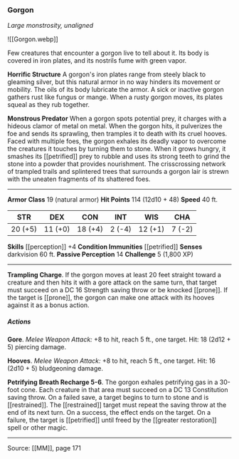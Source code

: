 ### Gorgon
_Large monstrosity, unaligned_

![[Gorgon.webp]]

Few creatures that encounter a gorgon live to tell about it. Its body is covered in iron plates, and its nostrils fume with green vapor.

**Horrific Structure** A gorgon's iron plates range from steely black to gleaming silver, but this natural armor in no way hinders its movement or mobility. The oils of its body lubricate the armor. A sick or inactive gorgon gathers rust like fungus or mange. When a rusty gorgon moves, its plates squeal as they rub together.


**Monstrous Predator** When a gorgon spots potential prey, it charges with a hideous clamor of metal on metal. When the gorgon hits, it pulverizes the foe and sends its sprawling, then tramples it to death with its cruel hooves. Faced with multiple foes, the gorgon exhales its deadly vapor to overcome the creatures it touches by turning them to stone. When it grows hungry, it smashes its [[petrified]] prey to rubble and uses its strong teeth to grind the stone into a powder that provides nourishment. The crisscrossing network of trampled trails and splintered trees that surrounds a gorgon lair is strewn with the uneaten fragments of its shattered foes.






---

**Armor Class** 19 (natural armor)
**Hit Points** 114 (12d10 + 48)
**Speed** 40 ft.

| STR     | DEX     | CON     | INT     | WIS     | CHA     |
|---------|---------|---------|---------|---------|---------|
| 20 (+5) | 11 (+0) | 18 (+4) | 2 (-4) | 12 (+1) | 7 (-2) |

**Skills** [[perception]] +4
**Condition Immunities** [[petrified]]
**Senses** darkvision 60 ft.
**Passive Perception** 14
**Challenge** 5 (1,800 XP)

---

**Trampling Charge**. If the gorgon moves at least 20 feet straight toward a creature and then hits it with a gore attack on the same turn, that target must succeed on a DC 16 Strength saving throw or be knocked [[prone]]. If the target is [[prone]], the gorgon can make one attack with its hooves against it as a bonus action.

##### Actions
**Gore**. _Melee Weapon Attack:_ +8 to hit, reach 5 ft., one target. Hit: 18 (2d12 + 5) piercing damage.

**Hooves**. _Melee Weapon Attack:_ +8 to hit, reach 5 ft., one target. Hit: 16 (2d10 + 5) bludgeoning damage.

**Petrifying Breath Recharge 5-6**. The gorgon exhales petrifying gas in a 30-foot cone. Each creature in that area must succeed on a DC 13 Constitution saving throw. On a failed save, a target begins to turn to stone and is [[restrained]]. The [[restrained]] target must repeat the saving throw at the end of its next turn. On a success, the effect ends on the target. On a failure, the target is [[petrified]] until freed by the  [[greater restoration]] spell or other magic.


---

Source: [[MM]], page 171